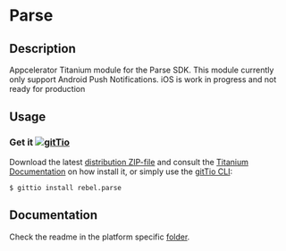 # Parse

## Description

Appcelerator Titanium module for the Parse SDK. This module currently only support Android Push Notifications. iOS is work in progress and not ready for production

## Usage

### Get it [![gitTio](http://gitt.io/badge.png)](http://gitt.io/component/rebel.parse)
Download the latest [distribution ZIP-file](https://github.com/timanrebel/Parse/releases) and consult the [Titanium Documentation](http://docs.appcelerator.com/titanium/latest/#!/guide/Using_a_Module) on how install it, or simply use the [gitTio CLI](http://gitt.io/cli):

`$ gittio install rebel.parse`

## Documentation

Check the readme in the platform specific [folder](https://github.com/timanrebel/Parse/tree/master/android).

